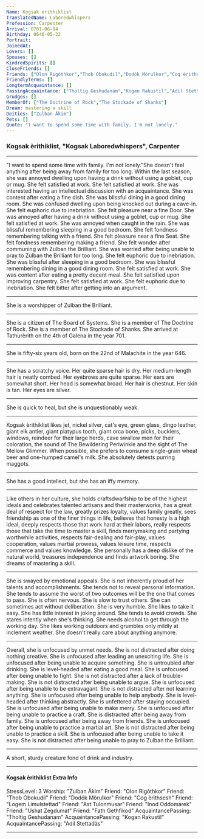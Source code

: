 ```yaml
---
Name: Kogsak èrithiklist
TranslatedName: Laboredwhispers
Profession: Carpenter    
Arrival: 0701-06-04
Birthday: 0646-05-22
Portrait:
JoinedAt: 
Lovers: []
Spouses: []
KindredSpirits: []
CloseFriends: []
Friends: ["Olon Rigòthkor","Thob Obokudil","Dodók Mörulkor","Cog èrithsesh","Logem Limulstettad","Ast Tulonmusar","Inod Oddomarek","Ushat Zegdumat","Fath Gethfikod"]
FriendlyTerms: []
LongtermAcquaintance: []
PassingAcquaintance: ["Tholtig Geshudanam","Kogan Rakustil","Adil Stettadäs"]
Grudges: []
MemberOf: ["The Doctrine of Rock","The Stockade of Shanks"]
Dream: mastering a skill
Deities: ["Zulban Äkim"]
Pets: []
Quote: "I want to spend some time with family. I'm not lonely."
---
```


### Kogsak èrithiklist, "Kogsak Laboredwhispers", Carpenter 
 
***

"I want to spend some time with family. I'm not lonely."She doesn't feel anything after being away from family for too long. Within the last season, she was annoyed dwelling upon having a drink without using a goblet, cup or mug. She felt satisfied at work. She felt satisfied at work. She was interested having an intellectual discussion with an acquaintance. She was content after eating a fine dish. She was blissful dining in a good dining room. She was confused dwelling upon being knocked out during a cave-in. She felt euphoric due to inebriation. She felt pleasure near a fine Door. She was annoyed after having a drink without using a goblet, cup or mug. She felt satisfied at work. She was annoyed when caught in the rain. She was blissful remembering sleeping in a good bedroom. She felt fondness remembering talking with a friend. She felt pleasure near a fine Seat. She felt fondness remembering making a friend. She felt wonder after communing with Zulban the Brilliant. She was worried after being unable to pray to Zulban the Brilliant for too long. She felt euphoric due to inebriation. She was blissful after sleeping in a good bedroom. She was blissful remembering dining in a good dining room. She felt satisfied at work. She was content after eating a pretty decent meal. She felt satisfied upon improving carpentry. She felt satisfied at work. She felt euphoric due to inebriation. She felt bitter after getting into an argument. 
***

She is a worshipper of Zulban the Brilliant. 
***

She is a citizen of The Board of Systems. She is a member of The Doctrine of Rock. She is a member of The Stockade of Shanks. She arrived at Tathurèrith on the 4th of Galena in the year 701. 
***

She is fifty-six years old, born on the 22nd of Malachite in the year 646. 
***

She has a scratchy voice. Her quite sparse hair is dry. Her medium-length hair is neatly combed. Her eyebrows are quite sparse. Her ears are somewhat short. Her head is somewhat broad. Her hair is chestnut. Her skin is tan. Her eyes are silver. 
***

She is quick to heal, but she is unquestionably weak. 
***

Kogsak èrithiklist likes jet, nickel silver, cat's eye, green glass, dingo leather, giant elk antler, giant platypus tooth, giant orca bone, picks, bucklers, windows, reindeer for their large herds, cave swallow men for their coloration, the sound of The Bewildering Periwinkle and the sight of The Mellow Glimmer. When possible, she prefers to consume single-grain wheat beer and one-humped camel's milk. She absolutely detests purring maggots. 
***

She has a good intellect, but she has an iffy memory. 
***

Like others in her culture, she holds craftsdwarfship to be of the highest ideals and celebrates talented artisans and their masterworks, has a great deal of respect for the law, greatly prizes loyalty, values family greatly, sees friendship as one of the finer things in life, believes that honesty is a high ideal, deeply respects those that work hard at their labors, really respects those that take the time to master a skill, finds merrymaking and partying worthwhile activities, respects fair-dealing and fair-play, values cooperation, values martial prowess, values leisure time, respects commerce and values knowledge. She personally has a deep dislike of the natural world, treasures independence and finds artwork boring. She dreams of mastering a skill. 
***

She is swayed by emotional appeals. She is not inherently proud of her talents and accomplishments. She tends not to reveal personal information. She tends to assume the worst of two outcomes will be the one that comes to pass. She is often nervous. She is slow to trust others. She can sometimes act without deliberation. She is very humble. She likes to take it easy. She has little interest in joking around. She tends to avoid crowds. She stares intently when she's thinking. She needs alcohol to get through the working day. She likes working outdoors and grumbles only mildly at inclement weather. She doesn't really care about anything anymore. 
***

Overall, she is unfocused by unmet needs. She is not distracted after doing nothing creative. She is unfocused after leading an unexciting life. She is unfocused after being unable to acquire something. She is untroubled after drinking. She is level-headed after eating a good meal. She is unfocused after being unable to fight. She is not distracted after a lack of trouble-making. She is not distracted after being unable to argue. She is unfocused after being unable to be extravagant. She is not distracted after not learning anything. She is unfocused after being unable to help anybody. She is level-headed after thinking abstractly. She is unfettered after staying occupied. She is unfocused after being unable to make merry. She is unfocused after being unable to practice a craft. She is distracted after being away from family. She is unfocused after being away from friends. She is unfocused after being unable to practice a martial art. She is not distracted after being unable to practice a skill. She is unfocused after being unable to take it easy. She is not distracted after being unable to pray to Zulban the Brilliant. 
***

A short, sturdy creature fond of drink and industry. 
***

#### Kogsak èrithiklist Extra Info

StressLevel: 3
Worship: "Zulban Äkim"
Friend: "Olon Rigòthkor"
Friend: "Thob Obokudil"
Friend: "Dodók Mörulkor"
Friend: "Cog èrithsesh"
Friend: "Logem Limulstettad"
Friend: "Ast Tulonmusar"
Friend: "Inod Oddomarek"
Friend: "Ushat Zegdumat"
Friend: "Fath Gethfikod"
AcquaintancePassing: "Tholtig Geshudanam"
AcquaintancePassing: "Kogan Rakustil"
AcquaintancePassing: "Adil Stettadäs"

***
